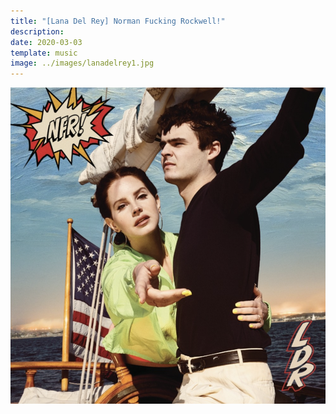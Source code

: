 ```yaml
---
title: "[Lana Del Rey] Norman Fucking Rockwell!"
description: 
date: 2020-03-03
template: music
image: ../images/lanadelrey1.jpg    
---
```


![image](../images/lanadelrey1.jpg)
